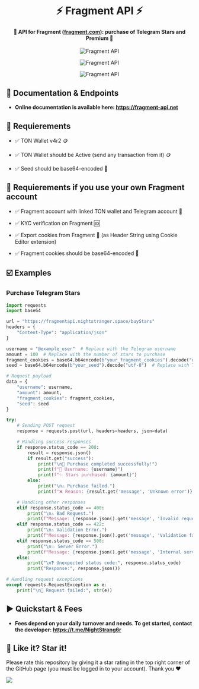 <h1 align="center">
    ⚡️ Fragment API ⚡️
</h1>

<h4 align="center">
    🧩 API for Fragment (<a href="https://fragment.com">fragment.com</a>): purchase of Telegram Stars and Premium 🧩
</h4>

<p align="center">
	<img src="https://i.ibb.co/YNxYtn7/2025-01-25-213756244.png" alt="Fragment API"/>
</p>

<p align="center">
    <img src="https://i.ibb.co/9bG0D5Q/2025-01-25-214508436-1.png" alt="Fragment API"/>
</p>

<p align="center">
    <img src="https://i.ibb.co/hWwfFy0/2025-01-25-214704759.png" alt="Fragment API"/>
</p>


## 💫 **Documentation & Endpoints**

- **Online documentation is available here: https://fragment-api.net**

## 📌 **Requierements**

- ✅ TON Wallet v4r2 🪙

- ✅ TON Wallet should be Active (send any transaction from it) 🪙

- ✅ Seed should be base64-encoded 🔐

## 📌 **Requierements if you use your own Fragment account**

- ✅ Fragment account with linked TON wallet and Telegram account 🔗

- ✅ KYC verification on Fragment 🆔

- ✅ Export cookies from Fragment 🍪 (as Header String using Cookie Editor extension)

- ✅ Fragment cookies should be base64-encoded 🔐

## ☑️ **Examples**

### Purchase Telegram Stars

```python
import requests
import base64

url = "https://fragmentapi.nightstranger.space/buyStars"
headers = {
    "Content-Type": "application/json"
}

username = "@example_user"  # Replace with the Telegram username
amount = 100  # Replace with the number of stars to purchase
fragment_cookies = base64.b64encode(b"your_fragment_cookies").decode("utf-8")  # Replace with Fragment cookies (Copy from Cookie Editor extension as "Header String")
seed = base64.b64encode(b"your_seed").decode("utf-8")  # Replace with TON seed

# Request payload
data = {
    "username": username,
    "amount": amount,
    "fragment_cookies": fragment_cookies,
    "seed": seed
}

try:
    # Sending POST request
    response = requests.post(url, headers=headers, json=data)

    # Handling success responses
    if response.status_code == 200:
        result = response.json()
        if result.get("success"):
            print("\n🎉 Purchase completed successfully!")
            print(f"👤 Username: {username}")
            print(f"✨ Stars purchased: {amount}")
        else:
            print("\n⚠️ Purchase failed.")
            print(f"❌ Reason: {result.get('message', 'Unknown error')}")

    # Handling other responses
    elif response.status_code == 400:
        print("\n⚠️ Bad Request.")
        print(f"Message: {response.json().get('message', 'Invalid request data')}")
    elif response.status_code == 422:
        print("\n⚠️ Validation Error.")
        print(f"Message: {response.json().get('message', 'Validation failed')}")
    elif response.status_code == 500:
        print("\n💥 Server Error.")
        print(f"Message: {response.json().get('message', 'Internal server error')}")
    else:
        print("\n❓ Unexpected status code:", response.status_code)
        print("Response:", response.json())

# Handling request exceptions
except requests.RequestException as e:
    print("\n🚨 Request failed:", str(e))
```

## ▶️ **Quickstart & Fees**

- **Fees depend on your daily turnover and needs. To get started, contact the developer: https://t.me/NightStrang6r**

## 🎉 **Like it? Star it!**

Please rate this repository by giving it a star rating in the top right corner of the GitHub page (you must be logged in to your account). Thank you ❤️

![](https://i.ibb.co/x3hFFvf/2022-08-18-132617815.png)
